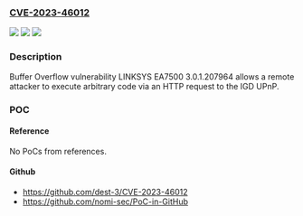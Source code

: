 ### [CVE-2023-46012](https://cve.mitre.org/cgi-bin/cvename.cgi?name=CVE-2023-46012)
![](https://img.shields.io/static/v1?label=Product&message=n%2Fa&color=blue)
![](https://img.shields.io/static/v1?label=Version&message=n%2Fa&color=blue)
![](https://img.shields.io/static/v1?label=Vulnerability&message=n%2Fa&color=brighgreen)

### Description

Buffer Overflow vulnerability LINKSYS EA7500 3.0.1.207964 allows a remote attacker to execute arbitrary code via an HTTP request to the IGD UPnP.

### POC

#### Reference
No PoCs from references.

#### Github
- https://github.com/dest-3/CVE-2023-46012
- https://github.com/nomi-sec/PoC-in-GitHub

